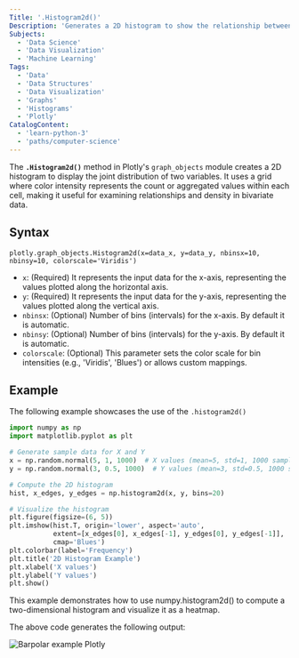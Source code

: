 ```yaml
---
Title: '.Histogram2d()'
Description: 'Generates a 2D histogram to show the relationship between two variables with color intensity.'
Subjects:
  - 'Data Science'
  - 'Data Visualization'
  - 'Machine Learning'
Tags:
  - 'Data'
  - 'Data Structures'
  - 'Data Visualization'
  - 'Graphs'
  - 'Histograms'
  - 'Plotly'
CatalogContent:
  - 'learn-python-3'
  - 'paths/computer-science'
---
```


The **`.Histogram2d()`** method in Plotly's `graph_objects` module creates a 2D histogram to display the joint distribution of two variables. It uses a grid where color intensity represents the count or aggregated values within each cell, making it useful for examining relationships and density in bivariate data.

## Syntax

```pseudo
plotly.graph_objects.Histogram2d(x=data_x, y=data_y, nbinsx=10, nbinsy=10, colorscale='Viridis')

```

- `x`: (Required) It represents the input data for the x-axis, representing the values plotted along the horizontal axis.
- `y`: (Required) It represents the input data for the y-axis, representing the values plotted along the vertical axis. 
- `nbinsx`: (Optional) Number of bins (intervals) for the x-axis. By default it is automatic.
- `nbinsy`: (Optional) Number of bins (intervals) for the y-axis. By default it is automatic.
- `colorscale`: (Optional) This parameter sets the color scale for bin intensities (e.g., 'Viridis', 'Blues') or allows custom mappings.

## Example

The following example showcases the use of the `.histogram2d()`

```py
import numpy as np
import matplotlib.pyplot as plt

# Generate sample data for X and Y
x = np.random.normal(5, 1, 1000)  # X values (mean=5, std=1, 1000 samples)
y = np.random.normal(3, 0.5, 1000)  # Y values (mean=3, std=0.5, 1000 samples)

# Compute the 2D histogram
hist, x_edges, y_edges = np.histogram2d(x, y, bins=20)

# Visualize the histogram
plt.figure(figsize=(6, 5))
plt.imshow(hist.T, origin='lower', aspect='auto', 
           extent=[x_edges[0], x_edges[-1], y_edges[0], y_edges[-1]], 
           cmap='Blues')
plt.colorbar(label='Frequency')
plt.title('2D Histogram Example')
plt.xlabel('X values')
plt.ylabel('Y values')
plt.show()

```
This example demonstrates how to use numpy.histogram2d() to compute a two-dimensional histogram and visualize it as a heatmap.

The above code generates the following output:

![Barpolar example Plotly](https://raw.githubusercontent.com/Codecademy/docs/main/media/.histogram2d()-example.png)
